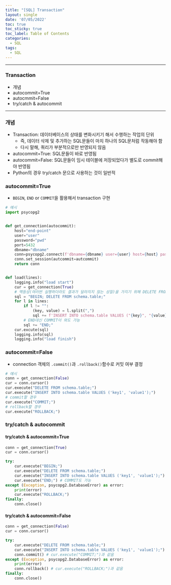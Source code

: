 ```yaml
---
title: "[SQL] Transaction"
layout: single
date: '07/05/2022'
toc: true
toc_sticky: true
toc_label: Table of Contents
categories:
  - SQL
tags:
  - SQL
---
```


---
### Transaction
* 개념
* autocommit=True
* autocmmit=False
* try/catch & autocommit

---

### 개념
* Transaction: 데이터베이스의 상태를 변화시키기 해서 수행하는 작업의 단위
	* 즉, 데이터 삭제 및 추가하는 SQL문들이 마치 하나의 SQL문처럼 작동해야 함
	* 다시 말해, 쿼리가 부분적으로만 반영되지 않음
* autocommit=True: SQL문들이 바로 반영됨
* autocommit=False: SQL문들이 임시 테이블에 저장되었다가 별도로 commit해야 반영됨
* Python의 경우 try/catch 문으로 사용하는 것이 일반적

### autocommit=True
* `BEGIN`, `END` or `COMMIT`을 활용해서 transaction 구현

```python
# 예시
import psycopg2


def get_connection(autocommit):
	host="end-point"
	user="user"
	password="pwd"
	port=5432
	dbname="dbname"
	conn=psycopg2.connect(f'dbname={dbname} user={user} host={host} password={password} port={port} dbname={dbname}') 
	conn.set_session(autcommit=autcommit)
	return conn


def load(lines):
	logging.info("load start")
	cur = get_connection(True)
	# 멱등성(여러번 실행하더라도 결과가 달라지지 않는 성질)을 가지기 위해 DELETE FROM 존재
	sql = "BEGIN; DELETE FROM schema.table;"
	for l in lines:
		if l != "":
			(key, value) = l.split(",")
			sql += f'INSERT INTO schema.table VALUES ("{key}", "{value}");'
		# END대신 COMMIT이 와도 가능
		sql += "END;"
	cur.excute(sql)
	logging.info(sql)
	logging.info("load finish")
```

### autocommit=False
* connection 객체의 `.commit()`과 `.rollback()`함수로 커밋 여부 결정

```python
# 얘시
conn = get_connection(False)
cur = conn.cursor()
cur.execute("DELETE FROM schema.table;")
cur.execute("INSERT INTO schema.table VALUES ('key1', 'value1');")
# commit할 경우
cur.execute("COMMIT;")
# rollback할 경우
cur.execute("ROLLBACK;")
```

### try/catch & autocommit

#### try/catch & autocommit=True

```python
conn = get_connection(True)
cur = conn.cursor()

try:
	cur.execute("BEGIN;")
	cur.execute("DELETE FROM schema.table;")
	cur.execute("INSERT INTO schema.table VALUES ('key1', 'value1');")
	cur.execute("END;") # COMMIT도 가능
except (Exception, psycopg2.DatabaseError) as error:
	print(error)
	cur.execute("ROLLBACK;")
finally:
	conn.close()

```

#### try/catch & autocommit=False

```python
conn = get_connection(False)
cur = conn.cursor()

try:
	cur.execute("DELETE FROM schema.table;")
	cur.execute("INSERT INTO schema.table VALUES ('key1', 'value1');")
	conn.commit() # cur.execute("COMMIT;")과 같음
except (Exception, psycopg2.DatabaseError) as error:
	print(error)
	conn.rollback() # cur.execute("ROLLBACK;")과 같음
finally:
	conn.close()
```


